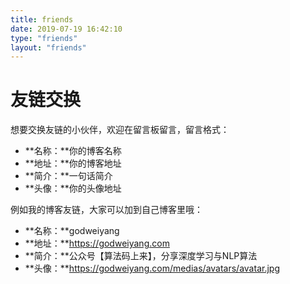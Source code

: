 ```yaml
---
title: friends
date: 2019-07-19 16:42:10
type: "friends"
layout: "friends"
---
```


# 友链交换
想要交换友链的小伙伴，欢迎在留言板留言，留言格式：
* **名称：**你的博客名称
* **地址：**你的博客地址
* **简介：**一句话简介
* **头像：**你的头像地址

例如我的博客友链，大家可以加到自己博客里哦：
* **名称：**godweiyang
* **地址：**https://godweiyang.com
* **简介：**公众号【算法码上来】，分享深度学习与NLP算法
* **头像：**https://godweiyang.com/medias/avatars/avatar.jpg
